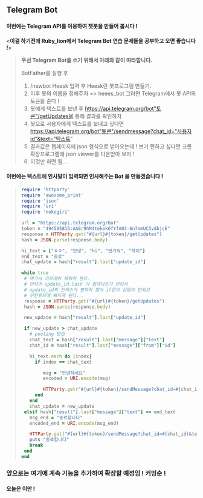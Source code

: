 ## Telegram Bot

#### 이번에는 Telegram API를 이용하여 챗봇을 만들어 봅시다 !

<**이걸 하기전에 Ruby_lion에서 Telegram Bot 연습 문제들을 공부하고 오면 좋습니다 !**>



>**우선 Telegram Bot을 쓰기 위해서 아래와 같이 따라합니다.**
>
>BotFather를 실행 후 
>
>1. /newbot Heesk 입력 후 Heesk란 봇프로그램 만들기. 
>2. 이후 봇의 이름을 정해주자 => heees_bot 
>   그러면 Telegram에서 봇 API의 토큰을 준다 !
>3. 봇에게 텍스트를 보낸 후 https://api.telegram.org/bot"토큰"/getUpdates을 통해 결과를 확인하자
>4. 봇으로 사용자에게 텍스트를 보내고 싶다면
>   https://api.telegram.org/bot"토큰"/sendmessage?chat_id="사용자id"&text="텍스트"
>5. 결과값은 웹페이지에 json 형식으로 받아오는데 !
>   보기 편하고 싶다면 크롬 확장프로그램에 json viewer를 다운받아 보자 !
>6. 이것만 하면 됨...



#### 이번에는 텍스트에 인사말이 입력되면 인사해주는 Bot 을 만들겠습니다 !

>  ```ruby
>  require 'httparty'
>  require 'awesome_print'
>  require 'json'
>  require 'uri'
>  require 'nokogiri'
>
>  url = "https://api.telegram.org/bot"
>  token = "494505815:AAEr9hM4tekek6fYfA03-6n7emUC5vdbjcE"
>  response = HTTParty.get("#{url}#{token}/getUpdates")
>  hash = JSON.parse(response.body)
>
>  hi_text = ["ㅎㅇ", "안녕", "hi", "반가워", "하이"]
>  end_text = "종료"
>  chat_update = hash["result"].last["update_id"]
>
>  while true
>   # 여기서 리프래쉬 해줘야 한다.
>   # 안하면 update_id.last 가 업데이트가 안되서 
>   # update_id의 인덱스가 변하지 않아 if문이 성립이 안되고
>   # 무한루프에 빠지게 된다...
>   response = HTTParty.get("#{url}#{token}/getUpdates")
>   hash = JSON.parse(response.body)
>
>   new_update = hash["result"].last["update_id"]
>
>   if new_update > chat_update
>     # pooling 방법
>     chat_text = hash["result"].last["message"]["text"]
>     chat_id = hash["result"].last["message"]["from"]["id"]
>
>     hi_text.each do |index|
>       if index == chat_text
>
>          msg = "안녕하세요"
>          encoded = URI.encode(msg)
>
>          HTTParty.get("#{url}#{token}/sendMessage?chat_id=#{chat_id}&text=#{encoded}")
>       end
>     end
>     chat_update = new_update
>   elsif hash["result"].last["message"]["text"] == end_text
>     msg_end = "종료합니다"
>     encoded_end = URI.encode(msg_end)
>
>     HTTParty.get("#{url}#{token}/sendMessage?chat_id=#{chat_id}&text=#{encoded_end}")
>     puts "종료합니다"
>     break
>   end
>  end
>  ```
>

### 앞으로는 여기에 계속 기능을 추가하여 확장할 예정임 ! 커밍순 !

#### 오늘은 이만 ! 

